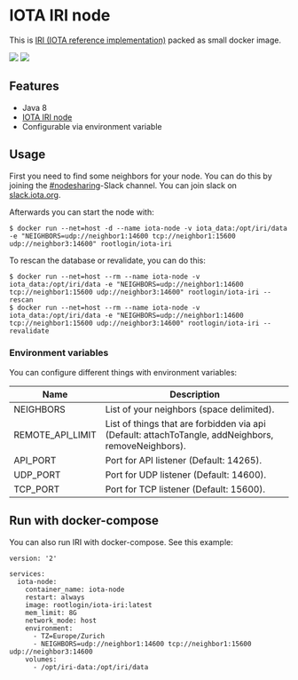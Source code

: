 # IOTA IRI node

This is [IRI (IOTA reference implementation)](https://github.com/iotaledger/iri) packed as small docker image.

[![](https://images.microbadger.com/badges/version/rootlogin/iota-iri.svg)](https://microbadger.com/images/rootlogin/iota-iri "Get your own version badge on microbadger.com") [![](https://images.microbadger.com/badges/image/rootlogin/iota-iri.svg)](https://microbadger.com/images/rootlogin/iota-iri "Get your own image badge on microbadger.com")

## Features
  * Java 8
  * [IOTA IRI node](https://github.com/iotaledger/iri)
  * Configurable via environment variable

## Usage

First you need to find some neighbors for your node. You can do this by joining the [#nodesharing](https://iotatangle.slack.com/messages/C2DBMJHK8)-Slack channel. You can join slack on [slack.iota.org](http://slack.iota.org/).

Afterwards you can start the node with:

```
$ docker run --net=host -d --name iota-node -v iota_data:/opt/iri/data -e "NEIGHBORS=udp://neighbor1:14600 tcp://neighbor1:15600 udp://neighbor3:14600" rootlogin/iota-iri
```

To rescan the database or revalidate, you can do this:

```
$ docker run --net=host --rm --name iota-node -v iota_data:/opt/iri/data -e "NEIGHBORS=udp://neighbor1:14600 tcp://neighbor1:15600 udp://neighbor3:14600" rootlogin/iota-iri --rescan
$ docker run --net=host --rm --name iota-node -v iota_data:/opt/iri/data -e "NEIGHBORS=udp://neighbor1:14600 tcp://neighbor1:15600 udp://neighbor3:14600" rootlogin/iota-iri --revalidate
```

### Environment variables

You can configure different things with environment variables:

| Name             | Description                                                                                         |
| ---------------- | --------------------------------------------------------------------------------------------------- |
| NEIGHBORS        | List of your neighbors (space delimited).                                                           |
| REMOTE_API_LIMIT | List of things that are forbidden via api (Default: attachToTangle, addNeighbors, removeNeighbors). |
| API_PORT         | Port for API listener (Default: 14265).                                                             |
| UDP_PORT         | Port for UDP listener (Default: 14600).                                                             |
| TCP_PORT         | Port for TCP listener (Default: 15600).                                                             |

## Run with docker-compose

You can also run IRI with docker-compose. See this example:

```
version: '2'

services:
  iota-node:
    container_name: iota-node
    restart: always
    image: rootlogin/iota-iri:latest
    mem_limit: 8G
    network_mode: host
    environment:
      - TZ=Europe/Zurich
      - NEIGHBORS=udp://neighbor1:14600 tcp://neighbor1:15600 udp://neighbor3:14600
    volumes:
      - /opt/iri-data:/opt/iri/data
```

